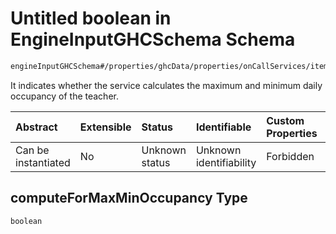 # Untitled boolean in EngineInputGHCSchema Schema

```txt
engineInputGHCSchema#/properties/ghcData/properties/onCallServices/items/properties/computeForMaxMinOccupancy
```

It indicates whether the service calculates the maximum and minimum daily occupancy of the teacher.

| Abstract            | Extensible | Status         | Identifiable            | Custom Properties | Additional Properties | Access Restrictions | Defined In                                                        |
| :------------------ | :--------- | :------------- | :---------------------- | :---------------- | :-------------------- | :------------------ | :---------------------------------------------------------------- |
| Can be instantiated | No         | Unknown status | Unknown identifiability | Forbidden         | Allowed               | none                | [ghc.schema.json*](../out/ghc.schema.json "open original schema") |

## computeForMaxMinOccupancy Type

`boolean`
